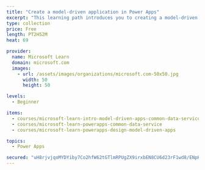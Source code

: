 ```yaml
---
title: "Create a model-driven application in Power Apps"
excerpt: "This learning path introduces you to creating a model-driven app in Power Apps that uses Common Data Service."
type: collection
price: Free
length: PT2H52M
heat: 69

provider:
  name: Microsoft Learn
  domain: microsoft.com
  images:
    - url: /assets/images/organizations/microsoft.com-50x50.jpg
      width: 50
      height: 50

levels:
  - Beginner

items:
  - courses/microsoft-learn-intro-model-driven-apps-common-data-service
  - courses/microsoft-learn-powerapps-common-data-service
  - courses/microsoft-learn-powerapps-design-model-driven-apps

topics:
  - Power Apps

secured: "uH8rjvjqoMYDYiby7Co2hfW62tGTlmRPUgZX9irxbEN8CU6d23rF1wd8/ENpK8OpGFOT4zpSV2wa0T7qQjSErHO2MyIhlZGUCThksOdWMSrhsUb/DSXv8eaZsNY7nKW94t/BuI0kcH4ahDbOiH6t7RMrcRshEIAUmEQ2XJYyrsbmQgNTq7fdQyAxzhmUZe5w5EWLwLlOvG1mo9M4o2KWZ/AfY8rFNgE9pp6psV4J+iruJraohqRADv0+//36Gu/PJR2x0uVR8G5DjHz+pdZRG5RQ1SvaORJ3YsiADh8ybtNjowDLeIKHj6XDZUkWctnWxGSztsMhukxOAzqXQWR+5iIvDMZqLF5PqKkJwUPVVz4=;ALGJKLns3qUxlf0zioqVyQ=="
---
```


